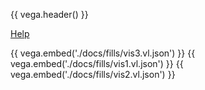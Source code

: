 {{ vega.header() }}

<a href="../help/index.html" class="icon fa-question-circle"> Help</a>

{{ vega.embed('./docs/fills/vis3.vl.json') }}
{{ vega.embed('./docs/fills/vis1.vl.json') }}
{{ vega.embed('./docs/fills/vis2.vl.json') }}

<style>
/* hack to turn off gray background in the readthedocs theme */
.wy-nav-content-wrap { background-color: #fcfcfc !important; }
</style>
